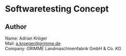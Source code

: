 # Softwaretesting Concept

## Author

Name: Adrian Kröger  
Mail: a.kroeger@grimme.de  
Company: GRIMME Landmaschinenfabrik GmbH & Co. KG
